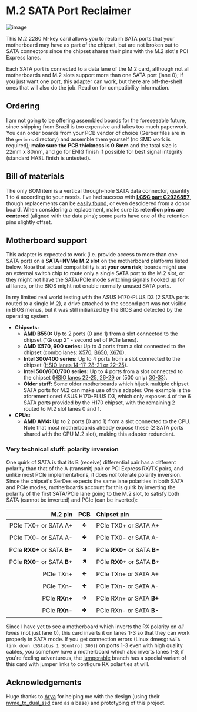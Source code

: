 # M.2 SATA Port Reclaimer

![image](https://user-images.githubusercontent.com/540874/201226637-c3770ce9-1cc8-4549-aef1-da8fe55892bc.png)

This M.2 2280 M-key card allows you to reclaim SATA ports that your motherboard may have as part of the chipset, but are not broken out to SATA connectors since the chipset shares their pins with the M.2 slot's PCI Express lanes.

Each SATA port is connected to a data lane of the M.2 card, although not all motherboards and M.2 slots support more than one SATA port (lane 0); if you just want one port, this adapter can work, but there are off-the-shelf ones that will also do the job. Read on for compatibility information.

## Ordering

I am not going to be offering assembled boards for the foreseeable future, since shipping from Brazil is too expensive and takes too much paperwork. You can order boards from your PCB vendor of choice (Gerber files are in the `gerbers` directory) and assemble them yourself (no SMD work is required); **make sure the PCB thickness is 0.8mm** and the total size is 22mm x 80mm, and go for ENIG finish if possible for best signal integrity (standard HASL finish is untested).

## Bill of materials

The only BOM item is a vertical through-hole SATA data connector, quantity 1 to 4 according to your needs. I've had success with [**LCSC part C2926857**](https://lcsc.com/product-detail/Card-Edge-Connectors_LOTES-ABA-SAT-010-K15_C2926857.html), though replacements can be [easily found](https://gist.github.com/CRImier/d78ff224db0d781627f211ff5cede573), or even desoldered from a donor board. When considering a replacement, make sure its **retention pins are centered** (aligned with the data pins); some parts have one of the retention pins slightly offset.

## Motherboard support

This adapter is expected to work (i.e. provide access to more than one SATA port) on a **SATA+NVMe M.2 slot** on the motherboard platforms listed below. Note that actual compatibility is **at your own risk**; boards might use an external switch chip to route only a single SATA port to the M.2 slot, or they might not have the SATA/PCIe mode switching signals hooked up for all lanes, or the BIOS might not enable normally-unused SATA ports.

In my limited real world testing with the ASUS H170-PLUS D3 (2 SATA ports routed to a single M.2), a drive attached to the second port was not visible in BIOS menus, but it was still initialized by the BIOS and detected by the operating system.

* **Chipsets:**
  * **AMD B550:** Up to 2 ports (0 and 1) from a slot connected to the chipset ("Group 2" - second set of PCIe lanes).
  * **AMD X570, 600 series:** Up to 4 ports from a slot connected to the chipset (combo lanes: [X570](https://www.gamersnexus.net/images/media/2020/amd-chipsets-b550/amd-x570-pcie-lanes.png), [B650](https://images.anandtech.com/doci/17585/SoC_26.png), [X670](https://images.anandtech.com/doci/17585/SoC_25.png)\).
  * **Intel 300/400 series:** Up to 4 ports from a slot connected to the chipset ([HSIO lanes 14-17, 28-21 or 22-25](https://www.intel.com/content/dam/www/public/us/en/documents/datasheets/300-series-chipset-pch-datasheet-vol-1.pdf#page=30)\).
  * **Intel 500/600/700 series:** Up to 4 ports from a slot connected to the chipset ([HSIO lanes 22-25, 26-29](https://edc.intel.com/content/www/us/en/design/ipla/software-development-platforms/client/platforms/alder-lake-desktop/intel-600-series-chipset-family-platform-controller-hub-pch-datasheet-volume/004/intel-600-series-chipset-family-pch/) or (500 only) [30-33](https://cdrdv2.intel.com/v1/dl/getContent/635218)\).
  * **Older stuff:** Some older motherboards which hijack multiple chipset SATA ports for M.2 can make use of this adapter. One example is the aforementioned ASUS H170-PLUS D3, which only exposes 4 of the 6 SATA ports provided by the H170 chipset, with the remaining 2 routed to M.2 slot lanes 0 and 1.
* **CPUs:**
  * **AMD AM4:** Up to 2 ports (0 and 1) from a slot connected to the CPU. Note that most motherboards already expose these (2 SATA ports shared with the CPU M.2 slot), making this adapter redundant.
  
### Very technical stuff: polarity inversion
  
One quirk of SATA is that its B (receive) differential pair has a different polarity than that of the A (transmit) pair or PCI Express RX/TX pairs, and unlike most PCIe implementations, it does *not* tolerate polarity inversion. Since the chipset's SerDes expects the same lane polarities in both SATA and PCIe modes, motherboards account for this quirk by inverting the polarity of the first SATA/PCIe lane going to the M.2 slot, to satisfy both SATA (cannot be inverted) and PCIe (can be inverted):

| M.2 pin | PCB | Chipset pin |
| ---: | :---: | :--- |
| PCIe TX0+ or SATA A+ | 🡸 | PCIe TX0+ or SATA A+ |
| PCIe TX0- or SATA A- | 🡸 | PCIe TX0- or SATA A- |
| PCIe **RX0+** or SATA **B-** | 🡾 | PCIe **RX0-** or SATA **B-** |
| PCIe **RX0-** or SATA **B+** | 🡽 | PCIe **RX0+** or SATA **B+** |
| PCIe TXn+ | 🡸 | PCIe TXn+ or SATA A+ |
| PCIe TXn- | 🡸 | PCIe TXn- or SATA A- |
| PCIe **RXn+** | 🡺 |PCIe RXn+ or SATA **B+** |
| PCIe **RXn-** | 🡺 | PCIe RXn- or SATA **B-** |

Since I have yet to see a motherboard which inverts the RX polarity on *all lanes* (not just lane 0), this card inverts it on lanes 1-3 so that they can work properly in SATA mode. If you get connection errors (Linux dmesg: `SATA link down (SStatus 1 SControl 300)`) on ports 1-3 even with high quality cables, you somehow have a motherboard which also inverts lanes 1-3; if you're feeling adventurous, the [jumperable](https://github.com/richardg867/m2sata/tree/jumperable) branch has a special variant of this card with jumper links to configure RX polarities at will.

## Acknowledgements

Huge thanks to [Arya](https://github.com/CRImier) for helping me with the design (using their [nvme_to_dual_ssd](https://github.com/CRImier/MyKiCad/tree/master/Laptop%20mods/nvme_to_dual_ssd) card as a base) and prototyping of this project.
